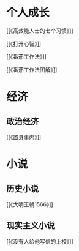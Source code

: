 # 个人成长

[[《高效能人士的七个习惯》]]

[[《打开心智》]]

[[《番茄工作法》]]

[[《番茄工作法图解》]]

# 经济

## 政治经济

[[《置身事内》]]



# 小说

## 历史小说

[[《大明王朝1566》]]

## 现实主义小说

[[《没有人给他写信的上校》]]